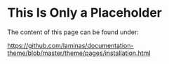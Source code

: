 # This Is Only a Placeholder

The content of this page can be found under:

https://github.com/laminas/documentation-theme/blob/master/theme/pages/installation.html

